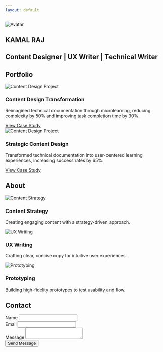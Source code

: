 ```yaml
---
layout: default
---
```


<section id="hero">
  <div class="hero-gradient"></div>
  <div class="hero-container">
    <img src="{{ '/assets/images/persona.png' | relative_url }}" alt="Avatar" class="hero-image">
    <h1>KAMAL RAJ</h1>
    <div class="divider"></div>
    <h2>Content Designer | UX Writer | Technical Writer</h2>
  </div>
</section>

<section id="projects">
    <div class="container">
        <h2>Portfolio</h2>
        <div class="projects-grid">
            <div class="project-card">
                <img src="{{ '/assets/images/microlearning.png' | relative_url }}" alt="Content Design Project">
                <h3>Content Design Transformation</h3>
                <p>Reimagined technical documentation through microlearning, reducing complexity by 50% and improving task completion time by 30%.</p>
                <a href="{{ site.baseurl }}/projects/microlearning-design/" class="btn">View Case Study</a>
            </div>
            <div class="project-card">
                <img src="{{ '/assets/images/content-design.png' | relative_url }}" alt="Content Design Project">
                <h3>Strategic Content Design</h3>
                <p>Transformed technical documentation into user-centered learning experiences, increasing success rates by 65%.</p>
                <a href="{{ site.baseurl }}/projects/content-design/" class="btn">View Case Study</a>
            </div>
        </div>
    </div>
</section>

<section id="about">
    <div class="container">
        <h2>About</h2>
        <div class="skills-grid">
            <div class="skill-card">
                <img src="{{ '/assets/images/skills.gif' | relative_url }}" alt="Content Strategy">
                <h3>Content Strategy</h3>
                <p>Creating engaging content with a strategy-driven approach.</p>
            </div>
            <div class="skill-card">
                <img src="{{ '/assets/images/prototype.png' | relative_url }}" alt="UX Writing">
                <h3>UX Writing</h3>
                <p>Crafting clear, concise copy for intuitive user experiences.</p>
            </div>
            <div class="skill-card">
                <img src="{{ '/assets/images/prototype.png' | relative_url }}" alt="Prototyping">
                <h3>Prototyping</h3>
                <p>Building high-fidelity prototypes to test usability and flow.</p>
            </div>
        </div>
    </div>
</section>

<section id="contact">
    <div class="container">
        <h2>Contact</h2>
        <div class="contact-form">
            <form action="https://formspree.io/f/your-form-id" method="POST">
                <div class="form-group">
                    <label for="name">Name</label>
                    <input type="text" id="name" name="name" required>
                </div>
                <div class="form-group">
                    <label for="email">Email</label>
                    <input type="email" id="email" name="email" required>
                </div>
                <div class="form-group">
                    <label for="message">Message</label>
                    <textarea id="message" name="message" required></textarea>
                </div>
                <button type="submit" class="submit-btn">Send Message</button>
            </form>
        </div>
    </div>
</section>


